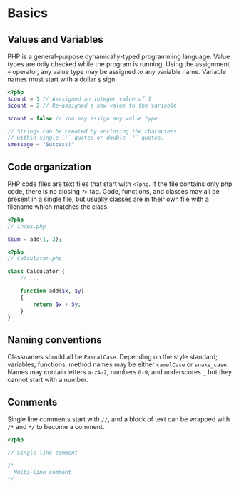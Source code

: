 # Basics

## Values and Variables

PHP is a general-purpose dynamically-typed programming language.
Value types are only checked while the program is running.
Using the assignment `=` operator, any value type may be assigned to any variable name.
Variable names must start with a dollar `$` sign.

```php
<?php
$count = 1 // Asssigned an integer value of 1
$count = 2 // Re-assigned a new value to the variable

$count = false // You may assign any value type

// Strings can be created by enclosing the characters
// within single `'` quotes or double `"` quotes.
$message = "Success!"
```

## Code organization

PHP code files are text files that start with `<?php`.
If the file contains only php code, there is no closing `?>` tag.
Code, functions, and classes may all be present in a single file, but usually classes are in their own file with a filename which matches the class.

```php
<?php
// index.php

$sum = add(1, 2);
```

```php
<?php
// Calculator.php

class Calculator {
    // ...

    function add($x, $y)
    {
        return $x + $y;
    }
}
```

## Naming conventions

Classnames should all be `PascalCase`.
Depending on the style standard; variables, functions, method names may be either `camelCase` or `snake_case`.
Names may contain letters `a-zA-Z`, numbers `0-9`, and underscores `_` but they cannot start with a number.

## Comments

Single line comments start with `//`, and a block of text can be wrapped with `/*` and  `*/` to become a comment.

```php
<?php

// Single line comment

/*
  Multi-line comment
*/
```


